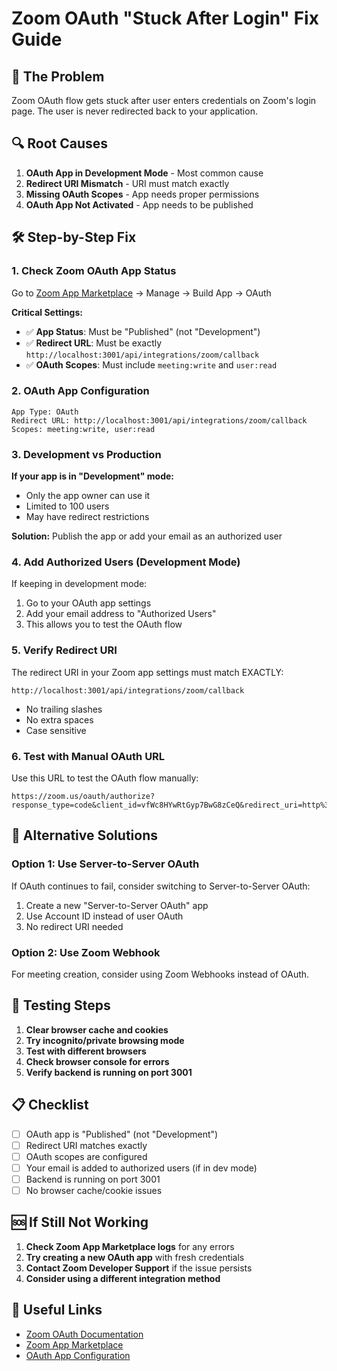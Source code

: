 # Zoom OAuth "Stuck After Login" Fix Guide

## 🚨 **The Problem**
Zoom OAuth flow gets stuck after user enters credentials on Zoom's login page. The user is never redirected back to your application.

## 🔍 **Root Causes**
1. **OAuth App in Development Mode** - Most common cause
2. **Redirect URI Mismatch** - URI must match exactly
3. **Missing OAuth Scopes** - App needs proper permissions
4. **OAuth App Not Activated** - App needs to be published

## 🛠️ **Step-by-Step Fix**

### 1. Check Zoom OAuth App Status
Go to [Zoom App Marketplace](https://marketplace.zoom.us/) → Manage → Build App → OAuth

**Critical Settings:**
- ✅ **App Status**: Must be "Published" (not "Development")
- ✅ **Redirect URL**: Must be exactly `http://localhost:3001/api/integrations/zoom/callback`
- ✅ **OAuth Scopes**: Must include `meeting:write` and `user:read`

### 2. OAuth App Configuration
```
App Type: OAuth
Redirect URL: http://localhost:3001/api/integrations/zoom/callback
Scopes: meeting:write, user:read
```

### 3. Development vs Production
**If your app is in "Development" mode:**
- Only the app owner can use it
- Limited to 100 users
- May have redirect restrictions

**Solution:** Publish the app or add your email as an authorized user

### 4. Add Authorized Users (Development Mode)
If keeping in development mode:
1. Go to your OAuth app settings
2. Add your email address to "Authorized Users"
3. This allows you to test the OAuth flow

### 5. Verify Redirect URI
The redirect URI in your Zoom app settings must match EXACTLY:
```
http://localhost:3001/api/integrations/zoom/callback
```
- No trailing slashes
- No extra spaces
- Case sensitive

### 6. Test with Manual OAuth URL
Use this URL to test the OAuth flow manually:
```
https://zoom.us/oauth/authorize?response_type=code&client_id=vfWc8HYwRtGyp7BwG8zCeQ&redirect_uri=http%3A%2F%2Flocalhost%3A3001%2Fapi%2Fintegrations%2Fzoom%2Fcallback
```

## 🔧 **Alternative Solutions**

### Option 1: Use Server-to-Server OAuth
If OAuth continues to fail, consider switching to Server-to-Server OAuth:
1. Create a new "Server-to-Server OAuth" app
2. Use Account ID instead of user OAuth
3. No redirect URI needed

### Option 2: Use Zoom Webhook
For meeting creation, consider using Zoom Webhooks instead of OAuth.

## 🧪 **Testing Steps**

1. **Clear browser cache and cookies**
2. **Try incognito/private browsing mode**
3. **Test with different browsers**
4. **Check browser console for errors**
5. **Verify backend is running on port 3001**

## 📋 **Checklist**

- [ ] OAuth app is "Published" (not "Development")
- [ ] Redirect URI matches exactly
- [ ] OAuth scopes are configured
- [ ] Your email is added to authorized users (if in dev mode)
- [ ] Backend is running on port 3001
- [ ] No browser cache/cookie issues

## 🆘 **If Still Not Working**

1. **Check Zoom App Marketplace logs** for any errors
2. **Try creating a new OAuth app** with fresh credentials
3. **Contact Zoom Developer Support** if the issue persists
4. **Consider using a different integration method**

## 🔗 **Useful Links**

- [Zoom OAuth Documentation](https://marketplace.zoom.us/docs/guides/auth/oauth)
- [Zoom App Marketplace](https://marketplace.zoom.us/)
- [OAuth App Configuration](https://marketplace.zoom.us/develop/create)
